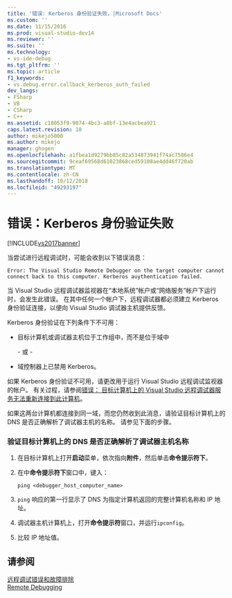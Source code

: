 ```yaml
---
title: '错误: Kerberos 身份验证失败，|Microsoft Docs'
ms.custom: ''
ms.date: 11/15/2016
ms.prod: visual-studio-dev14
ms.reviewer: ''
ms.suite: ''
ms.technology:
- vs-ide-debug
ms.tgt_pltfrm: ''
ms.topic: article
f1_keywords:
- vs.debug.error.callback_kerberos_auth_failed
dev_langs:
- FSharp
- VB
- CSharp
- C++
ms.assetid: c18053f9-9074-4bc3-a8bf-13e4acbea921
caps.latest.revision: 10
author: mikejo5000
ms.author: mikejo
manager: ghogen
ms.openlocfilehash: a1fbea1d9279bb85c82a534873941f74ac7586e4
ms.sourcegitcommit: 9ceaf69568d61023868ced59108ae4dd46f720ab
ms.translationtype: MT
ms.contentlocale: zh-CN
ms.lasthandoff: 10/12/2018
ms.locfileid: "49293197"
---
```

# <a name="error-kerberos-authentication-failed"></a>错误：Kerberos 身份验证失败
[!INCLUDE[vs2017banner](../includes/vs2017banner.md)]

当尝试进行远程调试时，可能会收到以下错误消息：  
  
```  
Error: The Visual Studio Remote Debugger on the target computer cannot connect back to this computer. Kerberos auythentication failed.  
```  
  
 当 Visual Studio 远程调试器监视器在“本地系统”帐户或“网络服务”帐户下运行时，会发生此错误。 在其中任何一个帐户下，远程调试器都必须建立 Kerberos 身份验证连接，以便向 Visual Studio 调试器主机提供反馈。  
  
 Kerberos 身份验证在下列条件下不可用：  
  
-   目标计算机或调试器主机位于工作组中，而不是位于域中  
  
     \- 或 -  
  
-   域控制器上已禁用 Kerberos。  
  
 如果 Kerberos 身份验证不可用，请更改用于运行 Visual Studio 远程调试监视器的帐户。 有关过程，请参阅[错误： 目标计算机上的 Visual Studio 远程调试器服务无法重新连接到此计算机](../debugger/error-the-visual-studio-remote-debugger-service-on-the-target-computer-cannot-connect-back-to-this-computer.md)。  
  
 如果这两台计算机都连接到同一域，而您仍然收到此消息，请验证目标计算机上的 DNS 是否正确解析了调试器主机的名称。 请参见下面的步骤。  
  
### <a name="to-verify-that-dns-on-the-target-computer-is-correctly-resolving-the-debugger-host-computer-name"></a>验证目标计算机上的 DNS 是否正确解析了调试器主机名称  
  
1.  在目标计算机上打开**启动**菜单，依次指向**附件**，然后单击**命令提示符下**。  
  
2.  在中**命令提示符下**窗口中，键入：  
  
    ```  
    ping <debugger_host_computer_name>  
    ```  
  
3.  `ping` 响应的第一行显示了 DNS 为指定计算机返回的完整计算机名称和 IP 地址。  
  
4.  调试器主机计算机上，打开**命令提示符**窗口，并运行`ipconfig`。  
  
5.  比较 IP 地址值。  
  
## <a name="see-also"></a>请参阅  
 [远程调试错误和故障排除](../debugger/remote-debugging-errors-and-troubleshooting.md)   
 [Remote Debugging](../debugger/remote-debugging.md)



